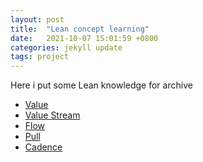 ```yaml
---
layout: post
title:  "Lean concept learning"
date:   2021-10-07 15:01:59 +0800
categories: jekyll update
tags: project
---
```

Here i put some Lean knowledge for archive

- [Value][value]
- [Value Stream][value-stream]
- [Flow][flow]
- [Pull][pull]
- [Cadence][cadence]
  
[value]: http://www.ikhots.com
[value-stream]: http://www.ikhots.com
[flow]: http://www.ikhots.com
[pull]: http://www.ikhots.com
[cadence]: http://www.ikhots.com
